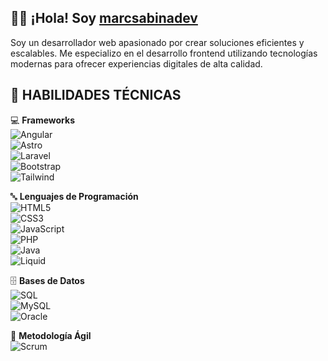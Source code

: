 ## 👨‍💻 ¡Hola! Soy [marcsabinadev](https://github.com/marcsabinadev)

Soy un desarrollador web apasionado por crear soluciones eficientes y escalables. 
Me especializo en el desarrollo frontend utilizando tecnologías modernas para ofrecer experiencias digitales de alta calidad.

## 🚀 HABILIDADES TÉCNICAS
💻 **Frameworks**  
![Angular](https://img.shields.io/badge/-Angular-DD0031?style=flat&logo=angular&logoColor=white)  
![Astro](https://img.shields.io/badge/-Astro-FF5D01?style=flat&logo=astro&logoColor=white)  
![Laravel](https://img.shields.io/badge/-Laravel-FF2D20?style=flat&logo=laravel&logoColor=white)  
![Bootstrap](https://img.shields.io/badge/-Bootstrap-7952B3?style=flat&logo=bootstrap&logoColor=white)  
![Tailwind](https://img.shields.io/badge/-Tailwind-38B2AC?style=flat&logo=tailwind-css&logoColor=white)  

🔤 **Lenguajes de Programación**  
![HTML5](https://img.shields.io/badge/-HTML5-E34F26?style=flat&logo=html5&logoColor=white)  
![CSS3](https://img.shields.io/badge/-CSS3-1572B6?style=flat&logo=css3&logoColor=white)  
![JavaScript](https://img.shields.io/badge/-JavaScript-F7DF1E?style=flat&logo=javascript&logoColor=black)  
![PHP](https://img.shields.io/badge/-PHP-777BB4?style=flat&logo=php&logoColor=white)  
![Java](https://img.shields.io/badge/-Java-007396?style=flat&logo=java&logoColor=white)  
![Liquid](https://img.shields.io/badge/-Liquid-FF4500?style=flat&logo=shopify&logoColor=white)  

🗄 **Bases de Datos**  
![SQL](https://img.shields.io/badge/-SQL-003B57?style=flat)  
![MySQL](https://img.shields.io/badge/-MySQL-4479A1?style=flat&logo=mysql&logoColor=white)  
![Oracle](https://img.shields.io/badge/-Oracle-F80000?style=flat&logo=oracle&logoColor=white)  

📌 **Metodología Ágil**  
![Scrum](https://img.shields.io/badge/-Scrum-6DB33F?style=flat&logo=scrumalliance&logoColor=white)  
